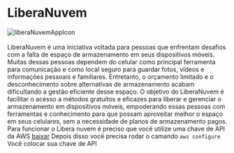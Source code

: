 # LiberaNuvem
![liberaNuvemAppIcon](https://github.com/user-attachments/assets/2959fa66-e725-4c6d-bc6b-bc4279780c73)
<br>
<br>
LiberaNuvem é uma iniciativa voltada para pessoas que enfrentam desafios com a falta de espaço de armazenamento em seus dispositivos móveis. Muitas dessas pessoas dependem do celular como principal ferramenta para comunicação e como local seguro para guardar fotos, vídeos e informações pessoais e familiares. Entretanto, o orçamento limitado e o desconhecimento sobre alternativas de armazenamento acabam dificultando a gestão eficiente desse espaço.
O objetivo do LiberaNuvem é facilitar o acesso a métodos gratuitos e eficazes para liberar e gerenciar o armazenamento em dispositivos móveis, empoderando essas pessoas com ferramentas e conhecimento para que possam aproveitar melhor o espaço em seus celulares, sem a necessidade de planos de armazenamento pagos.
<br>
Para funcionar o Libera nuvem é preciso que você utilize uma chave de API da AWS [baixar](https://docs.aws.amazon.com/cli/latest/userguide/getting-started-install.html)
Depois disso você precisa rodar o camando 
``aws configure``
Você colocar sua chave de API

